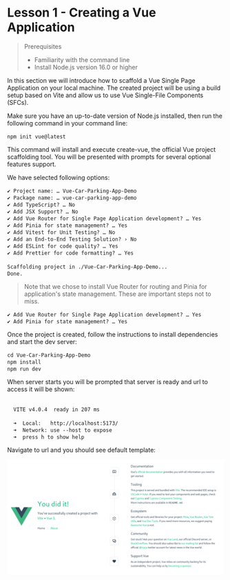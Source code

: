 # Lesson 1 - Creating a Vue Application

> Prerequisites
>   - Familiarity with the command line
>   - Install Node.js version 16.0 or higher

In this section we will introduce how to scaffold a Vue Single Page Application on your local machine. The created project will be using a build setup based on Vite and allow us to use Vue Single-File Components (SFCs).

Make sure you have an up-to-date version of Node.js installed, then run the following command in your command line:

```shell
npm init vue@latest
```

This command will install and execute create-vue, the official Vue project scaffolding tool. You will be presented with prompts for several optional features support.

We have selected following options:

```
✔ Project name: … Vue-Car-Parking-App-Demo
✔ Package name: … vue-car-parking-app-demo
✔ Add TypeScript? … No
✔ Add JSX Support? … No
✔ Add Vue Router for Single Page Application development? … Yes
✔ Add Pinia for state management? … Yes
✔ Add Vitest for Unit Testing? … No
✔ Add an End-to-End Testing Solution? › No
✔ Add ESLint for code quality? … Yes
✔ Add Prettier for code formatting? … Yes

Scaffolding project in ./Vue-Car-Parking-App-Demo...
Done.
```

> Note that we chose to install Vue Router for routing and Pinia for application's state management. These are important steps not to miss.

```
✔ Add Vue Router for Single Page Application development? … Yes
✔ Add Pinia for state management? … Yes
```

Once the project is created, follow the instructions to install dependencies and start the dev server:

```shell
cd Vue-Car-Parking-App-Demo
npm install
npm run dev
```

When server starts you will be prompted that server is ready and url to access it will be shown:

```

  VITE v4.0.4  ready in 207 ms

  ➜  Local:   http://localhost:5173/
  ➜  Network: use --host to expose
  ➜  press h to show help

```

Navigate to url and you should see default template:

![initial-app](assets/initial-app.png)